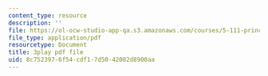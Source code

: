 ```yaml
---
content_type: resource
description: ''
file: https://ol-ocw-studio-app-qa.s3.amazonaws.com/courses/5-111-principles-of-chemical-science-fall-2008/8c7523976f54cdf17d5042002d8900aa_N1FTKBCq8V0.pdf
file_type: application/pdf
resourcetype: Document
title: 3play pdf file
uid: 8c752397-6f54-cdf1-7d50-42002d8900aa
---
```

